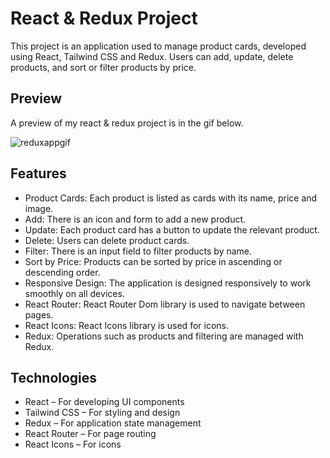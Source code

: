 # React & Redux Project
This project is an application used to manage product cards, developed using React, Tailwind CSS and Redux. Users can add, update, delete products, and sort or filter products by price.
## Preview
A preview of my react & redux project is in the gif below.

![reduxappgif](https://github.com/user-attachments/assets/bf236f98-5e94-4c08-9696-8646c27caea7)


## Features
* Product Cards: Each product is listed as cards with its name, price and image.
* Add: There is an icon and form to add a new product.
* Update: Each product card has a button to update the relevant product.
* Delete: Users can delete product cards.
* Filter: There is an input field to filter products by name.
* Sort by Price: Products can be sorted by price in ascending or descending order.
* Responsive Design: The application is designed responsively to work smoothly on all devices.
* React Router: React Router Dom library is used to navigate between pages.
* React Icons: React Icons library is used for icons.
* Redux: Operations such as products and filtering are managed with Redux.
## Technologies
* React – For developing UI components
* Tailwind CSS – For styling and design
* Redux – For application state management
* React Router – For page routing
* React Icons – For icons

